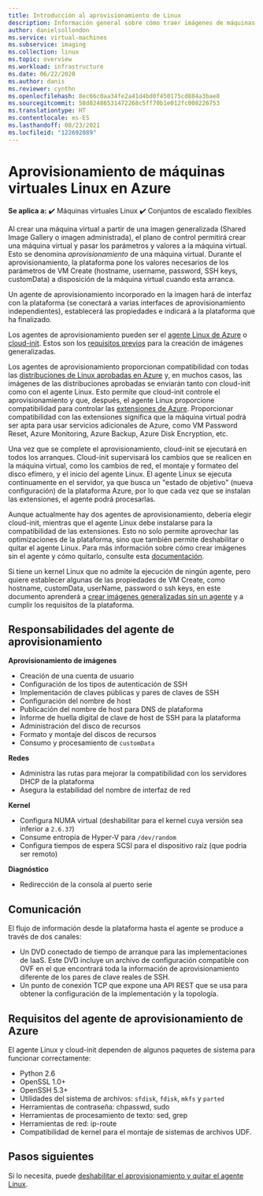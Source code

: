 ```yaml
---
title: Introducción al aprovisionamiento de Linux
description: Información general sobre cómo traer imágenes de máquinas virtuales Linux o crear imágenes para usarlas en Azure.
author: danielsollondon
ms.service: virtual-machines
ms.subservice: imaging
ms.collection: linux
ms.topic: overview
ms.workload: infrastructure
ms.date: 06/22/2020
ms.author: danis
ms.reviewer: cynthn
ms.openlocfilehash: 8ec66c0aa34fe2a41d4bd0f450175cd884a3bae8
ms.sourcegitcommit: 58d82486531472268c5ff70b1e012fc008226753
ms.translationtype: HT
ms.contentlocale: es-ES
ms.lasthandoff: 08/23/2021
ms.locfileid: "122692089"
---
```

# <a name="azure-linux-vm-provisioning"></a>Aprovisionamiento de máquinas virtuales Linux en Azure

**Se aplica a:** :heavy_check_mark: Máquinas virtuales Linux :heavy_check_mark: Conjuntos de escalado flexibles 

Al crear una máquina virtual a partir de una imagen generalizada (Shared Image Gallery o imagen administrada), el plano de control permitirá crear una máquina virtual y pasar los parámetros y valores a la máquina virtual. Esto se denomina *aprovisionamiento* de una máquina virtual. Durante el aprovisionamiento, la plataforma pone los valores necesarios de los parámetros de VM Create (hostname, username, password, SSH keys, customData) a disposición de la máquina virtual cuando esta arranca. 

Un agente de aprovisionamiento incorporado en la imagen hará de interfaz con la plataforma (se conectará a varias interfaces de aprovisionamiento independientes), establecerá las propiedades e indicará a la plataforma que ha finalizado. 

Los agentes de aprovisionamiento pueden ser el [agente Linux de Azure](../extensions/agent-linux.md) o [cloud-init](./using-cloud-init.md). Estos son los [requisitos previos](create-upload-generic.md) para la creación de imágenes generalizadas.

Los agentes de aprovisionamiento proporcionan compatibilidad con todas las [distribuciones de Linux aprobadas en Azure](./endorsed-distros.md) y, en muchos casos, las imágenes de las distribuciones aprobadas se enviarán tanto con cloud-init como con el agente Linux. Esto permite que cloud-init controle el aprovisionamiento y que, después, el agente Linux proporcione compatibilidad para controlar las [extensiones de Azure](../extensions/features-windows.md). Proporcionar compatibilidad con las extensiones significa que la máquina virtual podrá ser apta para usar servicios adicionales de Azure, como VM Password Reset, Azure Monitoring, Azure Backup, Azure Disk Encryption, etc.

Una vez que se complete el aprovisionamiento, cloud-init se ejecutará en todos los arranques. Cloud-init supervisará los cambios que se realicen en la máquina virtual, como los cambios de red, el montaje y formateo del disco efímero, y el inicio del agente Linux. El agente Linux se ejecuta continuamente en el servidor, ya que busca un "estado de objetivo" (nueva configuración) de la plataforma Azure, por lo que cada vez que se instalan las extensiones, el agente podrá procesarlas.

Aunque actualmente hay dos agentes de aprovisionamiento, debería elegir cloud-init, mientras que el agente Linux debe instalarse para la compatibilidad de las extensiones. Esto no solo permite aprovechar las optimizaciones de la plataforma, sino que también permite deshabilitar o quitar el agente Linux. Para más información sobre cómo crear imágenes sin el agente y cómo quitarlo, consulte esta [documentación](disable-provisioning.md).

Si tiene un kernel Linux que no admite la ejecución de ningún agente, pero quiere establecer algunas de las propiedades de VM Create, como hostname, customData, userName, password o ssh keys, en este documento aprenderá a [crear imágenes generalizadas sin un agente](no-agent.md) y a cumplir los requisitos de la plataforma.


## <a name="provisioning-agent-responsibilities"></a>Responsabilidades del agente de aprovisionamiento

**Aprovisionamiento de imágenes**
  
- Creación de una cuenta de usuario
- Configuración de los tipos de autenticación de SSH
- Implementación de claves públicas y pares de claves de SSH
- Configuración del nombre de host
- Publicación del nombre de host para DNS de plataforma
- Informe de huella digital de clave de host de SSH para la plataforma
- Administración del disco de recursos
- Formato y montaje del discos de recursos
- Consumo y procesamiento de `customData`
 
**Redes**
  
- Administra las rutas para mejorar la compatibilidad con los servidores DHCP de la plataforma
- Asegura la estabilidad del nombre de interfaz de red

**Kernel**
  
- Configura NUMA virtual (deshabilitar para el kernel cuya versión sea inferior a `2.6.37`)
- Consume entropía de Hyper-V para `/dev/random`
- Configura tiempos de espera SCSI para el dispositivo raíz (que podría ser remoto)

**Diagnóstico**
  
- Redirección de la consola al puerto serie

## <a name="communication"></a>Comunicación
El flujo de información desde la plataforma hasta el agente se produce a través de dos canales:

- Un DVD conectado de tiempo de arranque para las implementaciones de IaaS. Este DVD incluye un archivo de configuración compatible con OVF en el que encontrará toda la información de aprovisionamiento diferente de los pares de clave reales de SSH.
- Un punto de conexión TCP que expone una API REST que se usa para obtener la configuración de la implementación y la topología.


## <a name="azure-provisioning-agent-requirements"></a>Requisitos del agente de aprovisionamiento de Azure
El agente Linux y cloud-init dependen de algunos paquetes de sistema para funcionar correctamente:
- Python 2.6
- OpenSSL 1.0+
- OpenSSH 5.3+
- Utilidades del sistema de archivos: `sfdisk`, `fdisk`, `mkfs` y `parted`
- Herramientas de contraseña: chpasswd, sudo
- Herramientas de procesamiento de texto: sed, grep
- Herramientas de red: ip-route
- Compatibilidad de kernel para el montaje de sistemas de archivos UDF.

## <a name="next-steps"></a>Pasos siguientes

Si lo necesita, puede [deshabilitar el aprovisionamiento y quitar el agente Linux](disable-provisioning.md).
